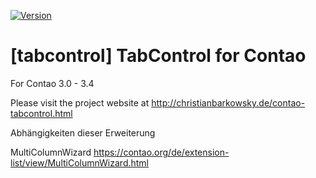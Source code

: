 [![Version](http://img.shields.io/packagist/v/christianbarkowsky/tabcontrol.svg?style=flat-square)](https://packagist.org/packages/christianbarkowsky/tabcontrol)

# [tabcontrol] TabControl for Contao

For Contao 3.0 - 3.4

Please visit the project website at http://christianbarkowsky.de/contao-tabcontrol.html

Abhängigkeiten dieser Erweiterung

MultiColumnWizard https://contao.org/de/extension-list/view/MultiColumnWizard.html
